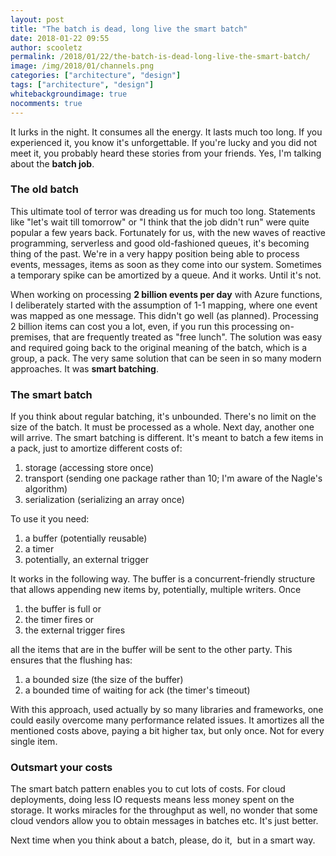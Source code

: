 ```yaml
---
layout: post
title: "The batch is dead, long live the smart batch"
date: 2018-01-22 09:55
author: scooletz
permalink: /2018/01/22/the-batch-is-dead-long-live-the-smart-batch/
image: /img/2018/01/channels.png
categories: ["architecture", "design"]
tags: ["architecture", "design"]
whitebackgroundimage: true  
nocomments: true
---
```


It lurks in the night. It consumes all the energy. It lasts much too long. If you experienced it, you know it's unforgettable. If you're lucky and you did not meet it, you probably heard these stories from your friends. Yes, I'm talking about the **batch job**.

### The old batch

This ultimate tool of terror was dreading us for much too long. Statements like "let's wait till tomorrow" or "I think that the job didn't run" were quite popular a few years back. Fortunately for us, with the new waves of reactive programming, serverless and good old-fashioned queues, it's becoming thing of the past. We're in a very happy position being able to process events, messages, items as soon as they come into our system. Sometimes a temporary spike can be amortized by a queue. And it works. Until it's not.

When working on processing **2 billion events per day** with Azure functions, I deliberately started with the assumption of 1-1 mapping, where one event was mapped as one message. This didn't go well (as planned). Processing 2 billion items can cost you a lot, even, if you run this processing on-premises, that are frequently treated as "free lunch". The solution was easy and required going back to the original meaning of the batch, which is a group, a pack. The very same solution that can be seen in so many modern approaches. It was **smart batching**.

### The smart batch

If you think about regular batching, it's unbounded. There's no limit on the size of the batch. It must be processed as a whole. Next day, another one will arrive. The smart batching is different. It's meant to batch a few items in a pack, just to amortize different costs of:

1. storage (accessing store once)
1. transport (sending one package rather than 10; I'm aware of the Nagle's algorithm)
1. serialization (serializing an array once)

To use it you need:

1. a buffer (potentially reusable)
1. a timer
1. potentially, an external trigger

It works in the following way. The buffer is a concurrent-friendly structure that allows appending new items by, potentially, multiple writers. Once

1. the buffer is full or
1. the timer fires or
1. the external trigger fires

all the items that are in the buffer will be sent to the other party. This ensures that the flushing has:

1. a bounded size (the size of the buffer)
1. a bounded time of waiting for ack (the timer's timeout)

With this approach, used actually by so many libraries and frameworks, one could easily overcome many performance related issues. It amortizes all the mentioned costs above, paying a bit higher tax, but only once. Not for every single item.

### Outsmart your costs

The smart batch pattern enables you to cut lots of costs. For cloud deployments, doing less IO requests means less money spent on the storage. It works miracles for the throughput as well, no wonder that some cloud vendors allow you to obtain messages in batches etc. It's just better.

Next time when you think about a batch, please, do it,  but in a smart way.
